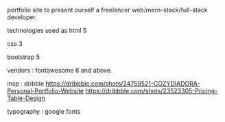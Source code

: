 portfolio site to present ourself a freelencer web/mern-stack/full-stack developer.

technologies used as html 5

css 3

bootstrap 5

vendors : fontawesome 6 and above.

insp : dribble
https://dribbble.com/shots/24759521-COZYDIADORA-Personal-Portfolio-Website
https://dribbble.com/shots/23523305-Pricing-Table-Design

typography  : google fonts